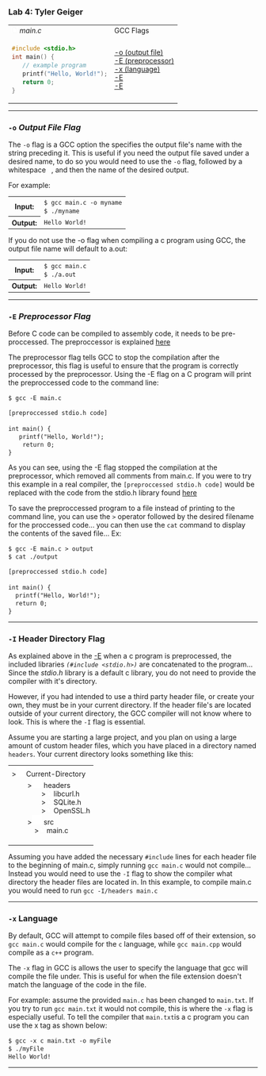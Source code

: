 [TITLE + EXAMPLE]: #
### Lab 4:   Tyler Geiger

<table>
<tr>
   <td><img width='12' height='12' src='/file.svg'/> <em>main.c</em></td>
   <td>GCC Flags</td>
</tr>
<tr>
<td>

```c
#include <stdio.h>
int main() {
   // example program 
   printf("Hello, World!");
   return 0;
}
```

</td>
<td>
   <a href="#-o-output-file-flag">-o (output file)</a><br>
   <a href="#-e-preprocessor-flag">-E (preprocessor)</a><br>
   <a href="#-x-language">-x (language)</a><br>
   <a href="#-E-Preprocessor-Flag">-E</a><br>
   <a href="#-E-Preprocessor-Flag">-E</a>
</td>
</tr>
</table>

---
### `-o` *Output File Flag*
   
   The `-o` flag is a GCC option the specifies the output file's name with the string preceding it. This is useful if you need the output file saved under a desired name, to do so you would need to use the `-o` flag, followed by a whitespace ` `, and then the name of the desired output. 
   
   For example:
   <table>
      <tr>
         <th>Input:</th>
         <td>
            <code>$ gcc main.c -o myname</code><br>
            <code>$ ./myname</code>
         </td>
      </tr>
      <tr>
         <th>Output:</th>
         <td>
            <code>Hello World!</code>
         </td>
      </tr>
   </table>

            
</td></tr></table>
      If you do not use the -o flag when compiling a c program using GCC, the output file name will default to a.out: 
   <table>
      <tr>
         <th>Input:</th>
         <td>
            <code>$ gcc main.c</code><br>
            <code>$ ./a.out</code>
         </td>
      </tr>
      <tr>
         <th>Output:</th>
         <td>
            <code>Hello World!</code>
         </td>
      </tr>
   </table>
   
---
### `-E` *Preprocessor Flag*
  
  Before C code can be compiled to assembly code, it needs to be pre-proccessed. The preproccessor is explained [here](https://www.tutorialspoint.com/cprogramming/c_preprocessors.htm)

  The preprocessor flag tells GCC to stop the compilation after the preprocessor, this flag is useful to ensure that the program is correctly processed by the preprocessor. Using the -E flag on a C program will print the preproccessed code to the command line: 
  ```
  $ gcc -E main.c 
  ```
  ```
  [preproccessed stdio.h code]
  
  int main() {
     printf("Hello, World!");
      return 0;
  }
  ```
  As you can see, using the -E flag stopped the compilation at the preprocessor, which removed all comments from main.c. If you were to try this example in a real compiler, the `[preproccessed stdio.h code]` would be replaced with the code from the stdio.h library found [here](https://www.gnu.org/software/m68hc11/examples/stdio_8h-source.html)

  To save the preproccessed program to a file instead of printing to the command line, you can use the `>` operator followed by the desired filename for the proccessed code... you can then use the `cat` command to display the contents of the saved file... Ex:
  ```
  $ gcc -E main.c > output
  $ cat ./output
  ```
  ```
  [preproccessed stdio.h code]
  
  int main() {
    printf("Hello, World!");
    return 0;
  }
  ```
---
### `-I` Header Directory Flag

   As explained above in the [-E](#-e-preprocessor-flag) when a c program is preprocessed, the included libraries *`(#include <stdio.h>)`* are concatenated to the program... Since the *stdio.h* library is a default c library, you do not need to provide the compiler with it's directory.
   
   However, if you had intended to use a third party header file, or create your own, they must be in your current directory. If the header file's are located outside of your current directory, the GCC compiler will not know where to look. This is where the `-I` flag is essential.
   
   Assume you are starting a large project, and you plan on using a large amount of custom header files, which you have placed in a directory named `headers`. Your current directory looks something like this:

<table>
   <tr>
      <td>
         ><img width='20' height='20' src='/folder.svg'/>Current-Directory<br>&emsp;&emsp;
         ><img width='20' height='20' src='/folder.svg'/> headers <br>&emsp;&emsp;&emsp;&emsp;
            ><img width='12' height='12' src='/file.svg'/> libcurl.h<br>&emsp;&emsp;&emsp;&emsp;
            ><img width='12' height='12' src='/file.svg'/> SQLite.h<br>&emsp;&emsp;&emsp;&emsp;
            ><img width='12' height='12' src='/file.svg'/> OpenSSL.h<br>&emsp;&emsp;
         ><img width='20' height='20' src='/folder.svg'/> src <br>&emsp;&emsp;&emsp;
            ><img width='12' height='12' src='/file.svg'/> main.c<br>&emsp;&emsp;&emsp;
      </td>
   </tr>
</table>

Assuming you have added the necessary `#include` lines for each header file to the beginning of main.c, simply running ```gcc main.c``` would not compile... Instead you would need to use the `-I` flag to show the compiler what directory the header files are located in. In this example, to compile main.c you would need to run `gcc -I/headers main.c` 

---
### `-x` Language
   
   By default, GCC will attempt to compile files based off of their extension, so `gcc main.c` would compile for the `c` language, while `gcc main.cpp` would compile as a `c++` program.
   
   The `-x` flag in GCC is allows the user to specify the language that gcc will compile the file under. This is useful for when the file extension doesn't match the language of the code in the file.
   
   For example: assume the provided `main.c` has been changed to `main.txt`. If you try to run `gcc main.txt` it would not compile, this is where the `-x` flag is especially useful. To tell the compiler that `main.txt`is a c program you can use the x tag as shown below:
```
$ gcc -x c main.txt -o myFile
$ ./myFile
Hello World!
```

---

   





